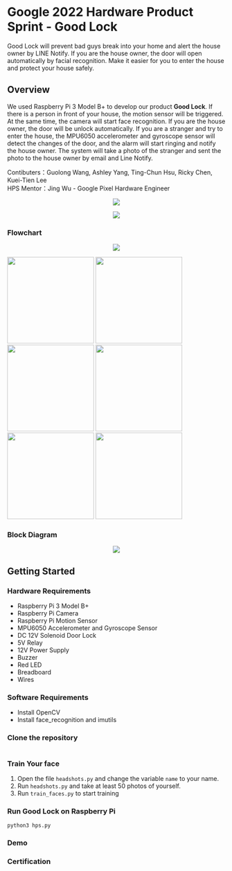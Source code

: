 # Google 2022 Hardware Product Sprint - Good Lock
Good Lock will prevent bad guys break into your home and alert the house owner by LINE Notify. If you are the house owner, the door will open automatically by facial recognition. Make it easier for you to enter the house and protect your house safely. 

## Overview
We used Raspberry Pi 3 Model B+ to develop our product **Good Lock**. If there is a person in front of your house, the motion sensor will be triggered. At the same time, the camera will start face recognition. If you are the house owner, the door will be unlock automatically. If you are a stranger and try to enter the house, the MPU6050 accelerometer and gyroscope sensor will detect the changes of the door, and the alarm will start ringing and notify the house owner. The system will take a photo of the stranger and sent the photo to the house owner by email and Line Notify.

Contibuters：Guolong Wang, Ashley Yang, Ting-Chun Hsu, Ricky Chen, Kuei-Tien Lee  
HPS Mentor：Jing Wu - Google Pixel Hardware Engineer  
<p align="center">
<img src="https://user-images.githubusercontent.com/23274642/190966288-ddf9be61-b556-48ce-b14c-b09856aafec3.jpg" />
</p> 

<p align="center">
<img src="https://user-images.githubusercontent.com/23274642/190966280-c3d9bf4c-1b04-4b62-a56e-49d7f3804ff5.jpg" />
</p> 

### Flowchart
<p align="center">
<img src="https://user-images.githubusercontent.com/23274642/190955863-1d860781-fa05-4067-9a16-f912b6f29c40.png" />
</p> 

<img src="https://user-images.githubusercontent.com/23274642/187185451-e2ce89c8-7864-4715-b84f-0ad98e72cbbc.jpg" width="200"/>

<img src="https://user-images.githubusercontent.com/23274642/187209102-835dd727-efce-46fb-9a35-c1a90a4cb3de.jpg" width="200"/>

<img src="https://user-images.githubusercontent.com/23274642/187209190-8bd17112-7a35-4862-8b41-9b30f8556689.jpg" width="200"/>

<img src="https://user-images.githubusercontent.com/23274642/187209250-1efec31c-ed55-46f9-8b45-92c9e58961d8.jpg" width="200"/>

<img src="https://user-images.githubusercontent.com/23274642/187209262-55089710-99f9-42e8-8587-d330e6b59d57.jpg" width="200"/>

<img src="https://user-images.githubusercontent.com/23274642/187209353-9c5a9ac9-18dc-40eb-a4d2-9b4b04946aa5.jpg" width="200"/>

### Block Diagram
<p align="center">
<img src="https://user-images.githubusercontent.com/23274642/190956091-d07f23f1-456c-4dbd-be1b-438be1380572.png">
</p>

## Getting Started
### Hardware Requirements
- Raspberry Pi 3 Model B+ 
- Raspberry Pi Camera
- Raspberry Pi Motion Sensor
- MPU6050 Accelerometer and Gyroscope Sensor
- DC 12V Solenoid Door Lock
- 5V Relay
- 12V Power Supply
- Buzzer
- Red LED
- Breadboard
- Wires

### Software Requirements
- Install OpenCV
- Install face_recognition and imutils
### Clone the repository
```
```
### Train Your face 
1. Open the file `headshots.py` and change the variable `name` to your name.
2. Run `headshots.py` and take at least 50 photos of yourself.
3. Run `train_faces.py` to start training
### Run Good Lock on Raspberry Pi
```
python3 hps.py
```

### Demo
### Certification
